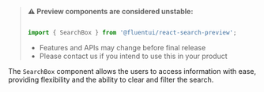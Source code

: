 <!-- Don't allow prettier to collapse code block into single line -->
<!-- prettier-ignore -->
> **⚠️ Preview components are considered unstable:**
>
> ```jsx
>
> import { SearchBox } from '@fluentui/react-search-preview';
>
> ```
>
> - Features and APIs may change before final release
> - Please contact us if you intend to use this in your product

The `SearchBox` component allows the users to access information with ease, providing flexibility and the ability to clear and filter the search.
